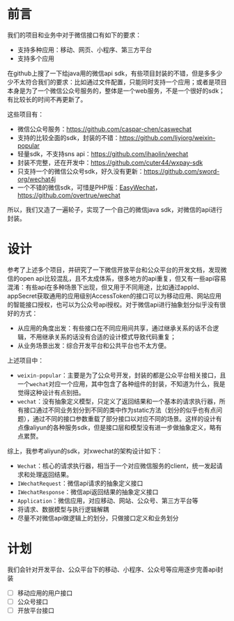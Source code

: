 # 前言

我们的项目和业务中对于微信接口有如下的要求：

* 支持多种应用：移动、网页、小程序、第三方平台
* 支持多个应用

在github上搜了一下给java用的微信api sdk，有些项目封装的不错，但是多多少少不太符合我们的要求：比如通过文件配置，只能同时支持一个应用；或者是项目本身是为了一个微信公众号服务的，整体是一个web服务，不是一个很好的sdk；有比较长的时间不再更新了。

这些项目有：

* 微信公众号服务：<https://github.com/caspar-chen/caswechat>
* 支持的比较全面的sdk，封装的不错：<https://github.com/liyiorg/weixin-popular>
* 轻量sdk，不支持sns api：<https://github.com/ihaolin/wechat>
* 封装不完整，还在开发中：<https://github.com/cuter44/wxpay-sdk>
* 只支持一个的微信公众号sdk，好久没有更新：<https://github.com/sword-org/wechat4j>
* 一个不错的微信sdk，可惜是PHP版：[EasyWechat](https://easywechat.org/)，<https://github.com/overtrue/wechat>

所以，我们又造了一遍轮子，实现了一个自己的微信java sdk，对微信的api进行封装。

# 设计
参考了上述多个项目，并研究了一下微信开放平台和公众平台的开发文档，发现微信的open api比较混乱，且不太成体系，很多地方的api重复，但又有一些api容易混淆：有些api在多种场景下出现，但又用于不同用途，比如通过appId、appSecret获取通用的应用级别AccessToken的接口可以为移动应用、网站应用的智能接口授权，也可以为公众号api授权。对于微信api进行抽象划分似乎没有很好的方式：

* 从应用的角度出发：有些接口在不同应用间共享，通过继承关系的话不合逻辑，不用继承关系的话没有合适的设计模式导致代码重复；
* 从业务场景出发：综合开发平台和公共平台也不太方便。

上述项目中：

* `weixin-popular`：主要是为了公众号开发，封装的都是公众平台相关接口，且一个`wechat`对应一个应用，其中包含了各种组件的封装，不知道为什么，我是觉得这种设计有点别扭。
* `wechat`：没有抽象定义模型，只定义了返回结果和一个基本的请求执行器，所有接口通过不同业务划分到不同的类中作为static方法（划分的似乎也有点问题），通过不同的接口参数重载了部分接口以对应不同的场景。这样的设计有点像aliyun的各种服务sdk，但是接口层和模型没有进一步做抽象定义，略有点累赘。

综上，我参考aliyun的sdk，对xwechat的架构设计如下：

* `Wechat`：核心的请求执行器，相当于一个对应微信服务的client，统一发起请求和处理返回结果。
* `IWechatRequest`：微信api请求的抽象定义接口
* `IWechatResponse`：微信api返回结果的抽象定义接口
* `Application`：微信应用，对应移动、网站、公众号、第三方平台等
* 将请求、数据模型与执行逻辑解耦
* 尽量不对微信api做逻辑上的划分，只做接口定义和业务划分

# 计划
我们会针对开发平台、公众平台下的移动、小程序、公众号等应用逐步完善api封装

* [ ] 移动应用的用户接口
* [ ] 公众号接口
* [ ] 开放平台接口
